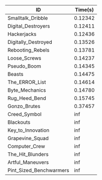 |ID|Time(s)|
|-|-|
|Smalltalk_Dribble|0.12342|
|Digital_Destroyers|0.12411|
|Hackerjacks|0.12436|
|Digitally_Destroyed|0.13526|
|Rebooting_Rebels|0.13781|
|Loose_Screws|0.14237|
|Pseudo_Boom|0.14345|
|Beasts|0.14475|
|The_ERROR_List|0.14614|
|Byte_Mechanics|0.14780|
|Rug_Heed_Bend|0.15745|
|Gonzo_Brutes|0.37457|
|Creed_Symbol|inf|
|Blackouts|inf|
|Key_to_Innovation|inf|
|Grapevine_Squad|inf|
|Computer_Crew|inf|
|The_Hit_Blunders|inf|
|Artful_Maneuvers|inf|
|Pint_Sized_Benchwarmers|inf|
